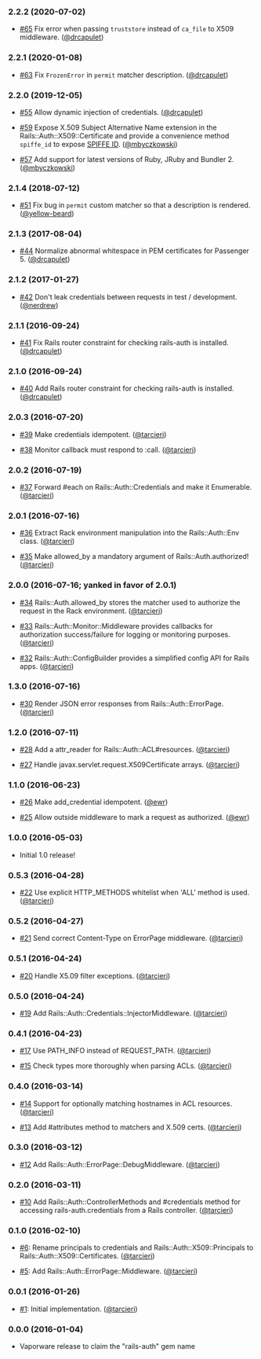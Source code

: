 ### 2.2.2 (2020-07-02)

* [#65](https://github.com/square/rails-auth/pull/65)
  Fix error when passing `truststore` instead of `ca_file` to X509 middleware.
  ([@drcapulet])

### 2.2.1 (2020-01-08)

* [#63](https://github.com/square/rails-auth/pull/63)
  Fix `FrozenError` in `permit` matcher description.
  ([@drcapulet])

### 2.2.0 (2019-12-05)

* [#55](https://github.com/square/rails-auth/pull/55)
  Allow dynamic injection of credentials.
  ([@drcapulet])

* [#59](https://github.com/square/rails-auth/pull/59)
  Expose X.509 Subject Alternative Name extension
  in the Rails::Auth::X509::Certificate and provide a convenience
  method `spiffe_id` to expose [SPIFFE ID](https://spiffe.io).
  ([@mbyczkowski])

* [#57](https://github.com/square/rails-auth/pull/57)
  Add support for latest versions of Ruby, JRuby and Bundler 2.
  ([@mbyczkowski])

### 2.1.4 (2018-07-12)

* [#51](https://github.com/square/rails-auth/pull/51)
  Fix bug in `permit` custom matcher so that a description is rendered.
  ([@yellow-beard])

### 2.1.3 (2017-08-04)

* [#44](https://github.com/square/rails-auth/pull/44)
  Normalize abnormal whitespace in PEM certificates for Passenger 5.
  ([@drcapulet])

### 2.1.2 (2017-01-27)

* [#42](https://github.com/square/rails-auth/pull/42)
  Don't leak credentials between requests in test / development.
  ([@nerdrew])

### 2.1.1 (2016-09-24)

* [#41](https://github.com/square/rails-auth/pull/41)
  Fix Rails router constraint for checking rails-auth is installed.
  ([@drcapulet])

### 2.1.0 (2016-09-24)

* [#40](https://github.com/square/rails-auth/pull/40)
  Add Rails router constraint for checking rails-auth is installed.
  ([@drcapulet])

### 2.0.3 (2016-07-20)

* [#39](https://github.com/square/rails-auth/pull/39)
  Make credentials idempotent.
  ([@tarcieri])

* [#38](https://github.com/square/rails-auth/pull/38)
  Monitor callback must respond to :call.
  ([@tarcieri])

### 2.0.2 (2016-07-19)

* [#37](https://github.com/square/rails-auth/pull/37)
  Forward #each on Rails::Auth::Credentials and make
  it Enumerable.
  ([@tarcieri])

### 2.0.1 (2016-07-16)

* [#36](https://github.com/square/rails-auth/pull/36)
  Extract Rack environment manipulation into the
  Rails::Auth::Env class.
  ([@tarcieri])

* [#35](https://github.com/square/rails-auth/pull/35)
  Make allowed_by a mandatory argument of
  Rails::Auth.authorized!
  ([@tarcieri])

### 2.0.0 (2016-07-16; yanked in favor of 2.0.1)

* [#34](https://github.com/square/rails-auth/pull/34)
  Rails::Auth.allowed_by stores the matcher used to
  authorize the request in the Rack environment.
  ([@tarcieri])

* [#33](https://github.com/square/rails-auth/pull/33)
  Rails::Auth::Monitor::Middleware provides callbacks
  for authorization success/failure for logging or
  monitoring purposes.
  ([@tarcieri])

* [#32](https://github.com/square/rails-auth/pull/32)
  Rails::Auth::ConfigBuilder provides a simplified config
  API for Rails apps.
  ([@tarcieri])

### 1.3.0 (2016-07-16)

* [#30](https://github.com/square/rails-auth/pull/30)
  Render JSON error responses from Rails::Auth::ErrorPage.
  ([@tarcieri])

### 1.2.0 (2016-07-11)

* [#28](https://github.com/square/rails-auth/pull/28)
  Add a attr_reader for Rails::Auth::ACL#resources.
  ([@tarcieri])

* [#27](https://github.com/square/rails-auth/pull/27)
  Handle javax.servlet.request.X509Certificate arrays.
  ([@tarcieri])

### 1.1.0 (2016-06-23)

* [#26](https://github.com/square/rails-auth/pull/26)
  Make add_credential idempotent.
  ([@ewr])

* [#25](https://github.com/square/rails-auth/pull/25)
  Allow outside middleware to mark a request as authorized.
  ([@ewr])

### 1.0.0 (2016-05-03)

* Initial 1.0 release!

### 0.5.3 (2016-04-28)

* [#22](https://github.com/square/rails-auth/pull/22)
  Use explicit HTTP_METHODS whitelist when 'ALL' method is used.
  ([@tarcieri])

### 0.5.2 (2016-04-27)

* [#21](https://github.com/square/rails-auth/pull/21)
  Send correct Content-Type on ErrorPage middleware.
  ([@tarcieri])

### 0.5.1 (2016-04-24)

* [#20](https://github.com/square/rails-auth/pull/20)
  Handle X5.09 filter exceptions.
  ([@tarcieri])

### 0.5.0 (2016-04-24)

* [#19](https://github.com/square/rails-auth/pull/19)
  Add Rails::Auth::Credentials::InjectorMiddleware.
  ([@tarcieri])

### 0.4.1 (2016-04-23)

* [#17](https://github.com/square/rails-auth/pull/17)
  Use PATH_INFO instead of REQUEST_PATH.
  ([@tarcieri])

* [#15](https://github.com/square/rails-auth/pull/15)
  Check types more thoroughly when parsing ACLs.
  ([@tarcieri])

### 0.4.0 (2016-03-14)

* [#14](https://github.com/square/rails-auth/pull/14)
  Support for optionally matching hostnames in ACL resources.
  ([@tarcieri])

* [#13](https://github.com/square/rails-auth/pull/13)
  Add #attributes method to matchers and X.509 certs.
  ([@tarcieri])

### 0.3.0 (2016-03-12)

* [#12](https://github.com/square/rails-auth/pull/12)
  Add Rails::Auth::ErrorPage::DebugMiddleware.
  ([@tarcieri])

### 0.2.0 (2016-03-11)

* [#10](https://github.com/square/rails-auth/pull/10)
  Add Rails::Auth::ControllerMethods and #credentials method for accessing
  rails-auth.credentials from a Rails controller.
  ([@tarcieri])

### 0.1.0 (2016-02-10)

* [#6](https://github.com/square/rails-auth/pull/6):
  Rename principals to credentials and Rails::Auth::X509::Principals to
  Rails::Auth::X509::Certificates.
  ([@tarcieri])

* [#5](https://github.com/square/rails-auth/pull/5):
  Add Rails::Auth::ErrorPage::Middleware.
  ([@tarcieri])

### 0.0.1 (2016-01-26)

* [#1](https://github.com/square/rails-auth/pull/1):
  Initial implementation.
  ([@tarcieri])

### 0.0.0 (2016-01-04)

* Vaporware release to claim the "rails-auth" gem name


[@drcapulet]: https://github.com/drcapulet
[@ewr]: https://github.com/ewr
[@mbyczkowski]: https://github.com/mbyczkowski
[@nerdrew]: https://github.com/nerdrew
[@tarcieri]: https://github.com/tarcieri
[@yellow-beard]: https://github.com/yellow-beard
